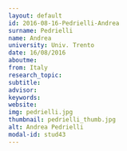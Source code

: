 ```yaml
---
layout: default 
id: 2016-08-16-Pedrielli-Andrea
surname: Pedrielli
name: Andrea
university: Univ. Trento
date: 16/08/2016
aboutme: 
from: Italy
research_topic: 
subtitle: 
advisor: 
keywords: 
website: 
img: pedrielli.jpg
thumbnail: pedrielli_thumb.jpg
alt: Andrea Pedrielli
modal-id: stud43
---
```

